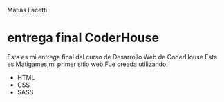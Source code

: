 Matias Facetti
# entrega final CoderHouse
Esta es mi entrega final del curso de Desarrollo Web de CoderHouse
Esta es Matigames,mi primer sitio web.Fue creada utilizando:
- HTML
- CSS
- SASS

